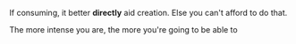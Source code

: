 If consuming, it better **directly** aid creation. Else you can't afford to do that.

The more intense you are, the more you're going to be able to 